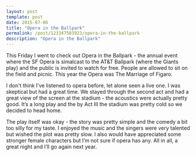 ```yaml
---
layout: post
template: post
date: 2015-07-06
title: "Opera in the Ballpark"
permalink: /post/123347583923/opera-in-the-ballpark
description: "Opera in the Ballpark"
---
```

<p>This Friday I went to check out Opera in the Ballpark - the annual event where the SF Opera is simalcast to the AT&amp;T Ballpark (where the Giants play) and the public is invited to watch for free. People are allowed to sit on the field and picnic. This year the Opera was The Marriage of Figaro.</p><p>I don't think I’ve listened to opera before, let alone seen a live one. I was skeptical but had a great time. We stayed through the second act and had a great view of the screen at the stadium - the acoustics were actually pretty good. It’s a long play and the by Act III the stadium was pretty cold so we decided to head home.</p><p>The play itself was okay - the story was pretty simple and the comedy a bit too silly for my taste. I enjoyed the music and the singers were very talented but wished the plot was pretty slow. I also would have appreciated some stronger female characters but I’m not sure if opera has any. All in all, a great night and I’ll go again next year.</p>
